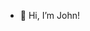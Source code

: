 - 👋 Hi, I’m John!

<!---
JenerikMind/JenerikMind is a ✨ special ✨ repository because its `README.md` (this file) appears on your GitHub profile.
You can click the Preview link to take a look at your changes.
--->
